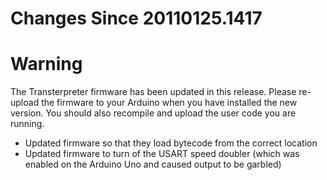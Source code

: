 # Changes Since 20110125.1417

<div class='warningbox'>

<h1>Warning</h1>

The Transterpreter firmware has been updated in this release. Please re-upload the firmware to your Arduino when you have installed the new version. You
should also recompile and upload the user code you are running.

</div>

* Updated firmware so that they load bytecode from the correct location
* Updated firmware to turn of the USART speed doubler (which was enabled on the Arduino Uno and caused output to be garbled)
